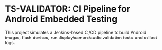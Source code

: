 # TS-VALIDATOR: CI Pipeline for Android Embedded Testing

This project simulates a Jenkins-based CI/CD pipeline to build Android images, flash devices, run display/camera/audio validation tests, and collect logs.
